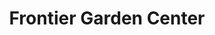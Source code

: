 ---
title: "Frontier Garden Center"
url: /cedar-rapids/frontier-garden-center/
shop: garden centre
---